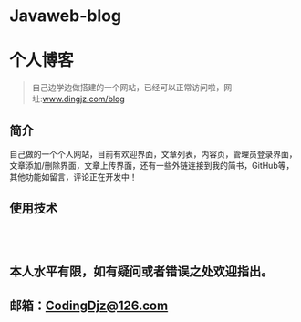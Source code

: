 # Javaweb-blog
# 个人博客
>自己边学边做搭建的一个网站，已经可以正常访问啦，网址:www.dingjz.com/blog
## 简介
自己做的一个个人网站，目前有欢迎界面，文章列表，内容页，管理员登录界面，文章添加/删除界面，文章上传界面，还有一些外链连接到我的简书，GitHub等，其他功能如留言，评论正在开发中！

## 使用技术

<br /><br />
## 本人水平有限，如有疑问或者错误之处欢迎指出。
## 邮箱：CodingDjz@126.com
